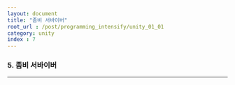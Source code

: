 ```yaml
---
layout: document
title: "좀비 서바이버"
root_url : /post/programming_intensify/unity_01_01
category: unity
index : 7
---
```


### **5. 좀비 서바이버**
<hr/>
